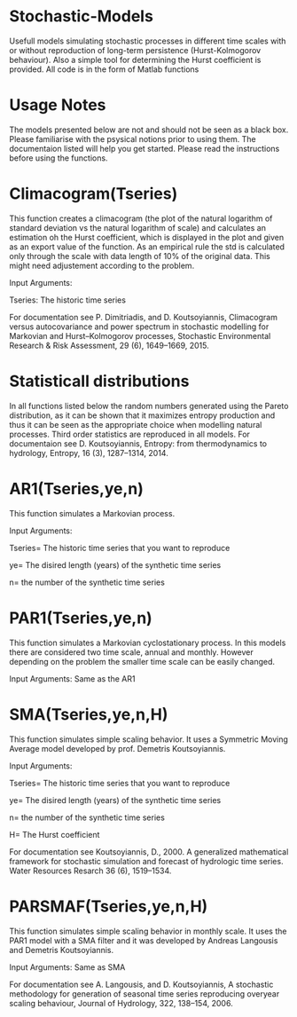 # Stochastic-Models
Usefull models simulating stochastic processes in different time scales with or without reproduction of long-term persistence (Hurst-Kolmogorov behaviour). Also a simple tool for determining the Hurst coefficient is provided. 
All code is in the form of Matlab functions

# Usage Notes
The models presented below are not and should not be seen as a black box. Please familiarise with the psysical notions prior to using them. The documentaion listed will help you get started. Please read the instructions before using the functions.

# Climacogram(Tseries)
This function creates a climacogram (the plot of the natural logarithm of standard deviation vs the natural logarithm of scale) and calculates an estimation oh the Hurst coefficient, which is displayed in the plot and given as an export value of the function. As an empirical rule the std is calculated only through the scale with data length of 10% of the original data. This might need adjustement according to the problem. 

Input Arguments:

Tseries: The historic time series

For documentation see P. Dimitriadis, and D. Koutsoyiannis, Climacogram versus autocovariance and power spectrum in stochastic modelling for Markovian and Hurst–Kolmogorov processes, Stochastic Environmental Research & Risk Assessment, 29 (6), 1649–1669, 2015.

# Statisticall distributions 
In all functions listed below the random numbers generated using the Pareto distribution, as it can be shown that it maximizes entropy production and thus it can be seen as the appropriate choice when modelling natural processes. Third order statistics are reproduced in all models. For documentaion see D. Koutsoyiannis, Entropy: from thermodynamics to hydrology, Entropy, 16 (3), 1287–1314, 2014.

# AR1(Tseries,ye,n)
This function simulates a Markovian process. 

Input Arguments:

Tseries= The historic time series that you want to reproduce 

ye= The disired length (years) of the synthetic time series

n= the number of the synthetic time series

# PAR1(Tseries,ye,n)
This function simulates a Markovian cyclostationary process. In this models there are considered two time scale, annual and monthly. However depending on the problem the smaller time scale can be easily changed.

Input Arguments: Same as the AR1

# SMA(Tseries,ye,n,H)
This function simulates simple scaling behavior. It uses a Symmetric Moving Average model developed by prof. Demetris Koutsoyiannis. 

Input Arguments:

Tseries= The historic time series that you want to reproduce 

ye= The disired length (years) of the synthetic time series

n= the number of the synthetic time series

H= The Hurst coefficient 

For documentation see Koutsoyiannis, D., 2000. A generalized mathematical framework for stochastic simulation and forecast of hydrologic time series. Water Resources Resarch 36 (6), 1519–1534. 

# PARSMAF(Tseries,ye,n,H)
This function simulates simple scaling behavior in monthly scale. It uses the PAR1 model with a SMA filter and it was developed by Andreas Langousis and Demetris Koutsoyiannis. 

Input Arguments: Same as SMA

For documentation see A. Langousis, and D. Koutsoyiannis, A stochastic methodology for generation of seasonal time series reproducing overyear scaling behaviour, Journal of Hydrology, 322, 138–154, 2006.
